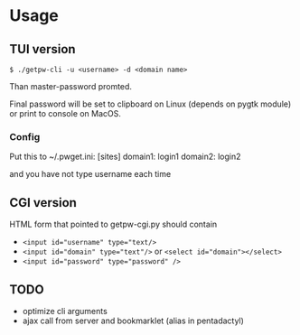 # Usage

## TUI version

	$ ./getpw-cli -u <username> -d <domain name>

Than master-password promted.

Final password will be set to clipboard on Linux (depends on pygtk module) or print to console on MacOS.

### Config
Put this to ~/.pwget.ini:
	[sites]
	domain1: login1
	domain2: login2

and you have not type username each time

## CGI version

HTML form that pointed to getpw-cgi.py should contain

+ `<input id="username" type="text/>`
+ `<input id="domain" type="text"/>` or `<select id="domain"></select>`
+ `<input id="password" type="password" />`

## TODO
* optimize cli arguments
* ajax call from server and bookmarklet (alias in pentadactyl)
